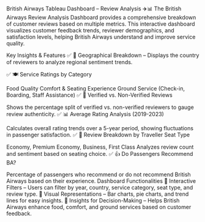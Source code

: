 British Airways Tableau Dashboard – Review Analysis ✈️📊
The British Airways Review Analysis Dashboard provides a comprehensive breakdown of customer reviews based on multiple metrics. This interactive dashboard visualizes customer feedback trends, reviewer demographics, and satisfaction levels, helping British Airways understand and improve service quality.

Key Insights & Features
✅ 📍 Geographical Breakdown – Displays the country of reviewers to analyze regional sentiment trends.

✅ 🍽️ Service Ratings by Category

Food Quality
Comfort & Seating Experience
Ground Service (Check-in, Boarding, Staff Assistance)
✅ 🛂 Verified vs. Non-Verified Reviews

Shows the percentage split of verified vs. non-verified reviewers to gauge review authenticity.
✅ 📊 Average Rating Analysis (2019-2023)

Calculates overall rating trends over a 5-year period, showing fluctuations in passenger satisfaction.
✅ 💺 Review Breakdown by Traveller Seat Type

Economy, Premium Economy, Business, First Class
Analyzes review count and sentiment based on seating choice.
✅ 👍 Do Passengers Recommend BA?

Percentage of passengers who recommend or do not recommend British Airways based on their experience.
Dashboard Functionalities
🔹 Interactive Filters – Users can filter by year, country, service category, seat type, and review type.
🔹 Visual Representations – Bar charts, pie charts, and trend lines for easy insights.
🔹 Insights for Decision-Making – Helps British Airways enhance food, comfort, and ground services based on customer feedback.
